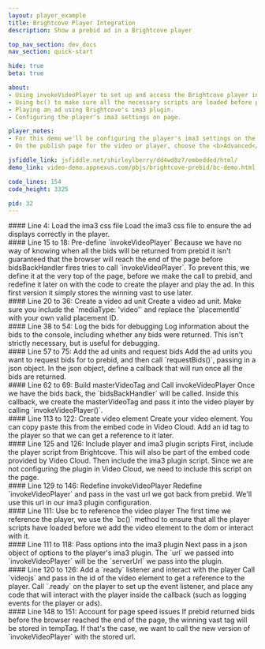 ```yaml
---
layout: player_example
title: Brightcove Player Integration
description: Show a prebid ad in a Brightcove player

top_nav_section: dev_docs
nav_section: quick-start

hide: true
beta: true

about:
- Using invokeVideoPlayer to set up and access the Brightcove player instance.
- Using bc() to make sure all the necessary scripts are loaded before playing an ad.
- Playing an ad using Brightcove's ima3 plugin.
- Configuring the player's ima3 settings on page.

player_notes:
- For this demo we'll be configuring the player's ima3 settings on the page instead of in video cloud. Make sure you load the ima3 script and css file in addition to your player script.
- On the publish page for the video or player, choose the <b>Advanced</b> embed code (not Standard).

jsfiddle_link: jsfiddle.net/shirleylberry/dd4wd8z7/embedded/html/
demo_link: video-demo.appnexus.com/pbjs/brightcove-prebid/bc-demo.html

code_lines: 154
code_height: 3325

pid: 32
---
```

<div markdown="1" style="top:110px" class="pl-doc-entry">
#### Line 4: Load the ima3 css file
Load the ima3 css file to ensure the ad displays correctly in the player.
</div>

<div markdown="1" style="top:325px" class="pl-doc-entry">
#### Line 15 to 18: Pre-define `invokeVideoPlayer`
Because we have no way of knowing when all the bids will be returned from prebid it isn't guaranteed that the browser will reach the end of the page before bidsBackHandler fires tries to call `invokeVideoPlayer`. To prevent this, we define it at the very top of the page, before we make the call to prebid, and redefine it later on with the code to create the player and play the ad. In this first version it simply stores the winning vast to use later.
</div>

<div markdown="1" style="top:550px" class="pl-doc-entry">
#### Line 20 to 36: Create a video ad unit
Create a video ad unit. Make sure you include the `mediaType: 'video'` and replace the `placementId` with your own valid placement ID.
</div>

<div markdown="1" style="top:1000px" class="pl-doc-entry">
#### Line 38 to 54: Log the bids for debugging
Log information about the bids to the console, including whether any bids were returned. This isn't strictly necessary, but is useful for debugging.
</div>

<div markdown="1" style="top:1225px" class="pl-doc-entry">
#### Line 57 to 75: Add the ad units and request bids
Add the ad units you want to request bids for to prebid, and then call `requestBids()`, passing in a json object. In the json object, define a callback that will run once all the bids are returned.
</div>

<div markdown="1" style="top:1400px" class="pl-doc-entry">
#### Line 62 to 69: Build masterVideoTag and Call invokeVideoPlayer
Once we have the bids back, the `bidsBackHandler` will be called. Inside this callback, we create the masterVideoTag and pass it into the video player by calling `invokeVideoPlayer()`.
</div>

<div markdown="1" style="top:2475px" class="pl-doc-entry">
#### Line 113 to 122: Create video element
Create your video element. You can copy paste this from the embed code in Video Cloud. Add an id tag to the player so that we can get a reference to it later. 
</div>

<div markdown="1" style="top:2600px" class="pl-doc-entry">
#### Line 125 and 126: Include player and ima3 plugin scripts
First, include the player script from Brightcove. This will also be part of the embed code provided by Video Cloud. Then include the ima3 plugin script. Since we are not configuring the plugin in Video Cloud, we need to include this script on the page. 
</div>

<div markdown="1" style="top:2700px" class="pl-doc-entry">
#### Line 129 to 146: Redefine invokeVideoPlayer
Redefine `invokeVideoPlayer` and pass in the vast url we got back from prebid. We'll use this url in our ima3 plugin configuration.
</div>

<div markdown="1" style="top:2775px" class="pl-doc-entry">
#### Line 111: Use bc to reference the video player
The first time we reference the player, we use the `bc()` method to ensure that all the player scripts have loaded before we add the video element to the dom or interact with it.
</div>

<div markdown="1" style="top:2850px" class="pl-doc-entry">
#### Line 111 to 118: Pass options into the ima3 plugin
Next pass in a json object of options to the player's ima3 plugin. The `url` we passed into `invokeVideoPlayer` will be the `serverUrl` we pass into the plugin.
</div>

<div markdown="1" style="top:2975px" class="pl-doc-entry">
#### Line 120 to 126: Add a `ready` listener and interact with the player
Call `videojs` and pass in the id of the video element to get a reference to the player. Call `.ready` on the player to set up the event listener, and place any code that will interact with the player inside the callback (such as logging events for the player or ads).
</div>

<div markdown="1" style="top:3125px" class="pl-doc-entry">
#### Line 148 to 151: Account for page speed issues
If prebid returned bids before the browser reached the end of the page, the winning vast tag will be stored in tempTag. If that's the case, we want to call the new version of `invokeVideoPlayer` with the stored url.
</div>
